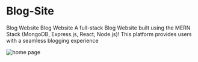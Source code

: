 # Blog-Site
 Blog Website Blog Website A full-stack Blog Website built using the MERN Stack (MongoDB, Express.js, React, Node.js)! This platform provides users with a seamless blogging experience

![home page](https://github.com/user-attachments/assets/95288880-df38-48b2-af0a-3f2386c30843)
